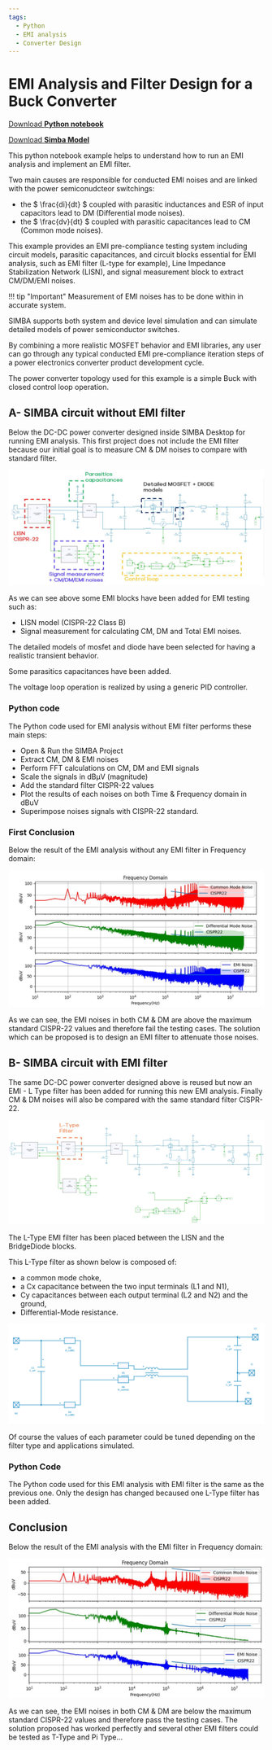 ```yaml
---
tags:
  - Python
  - EMI analysis
  - Converter Design
---
```


# EMI Analysis and Filter Design for a Buck Converter

[Download **Python notebook**](EMI_analysis.ipynb)

[Download **Simba Model**](Buck_EMI_Analysis.jsimba)


This python notebook example helps to understand how to run an EMI analysis and implement an EMI filter.

Two main causes are responsible for conducted EMI noises and are linked with the power semiconudcteor switchings:

* the $ \frac{di}{dt} $ coupled with parasitic inductances and ESR of input capacitors lead to DM (Differential mode noises).
* the $ \frac{dv}{dt} $ coupled with parasitic capacitances lead to CM (Common mode noises).

This example provides an EMI pre-compliance testing system including circuit models, parasitic capacitances, and circuit blocks essential for EMI analysis, such as EMI filter (L-type for example), Line Impedance Stabilization Network (LISN), and signal measurement block to extract CM/DM/EMI noises. 		 		


!!! tip "Important"
    Measurement of EMI noises has to be done within in accurate system.

SIMBA supports both system and device level simulation and can simulate detailed models of power semiconductor switches.

By combining a more realistic MOSFET behavior and EMI libraries, any user can go through any typical conducted EMI pre-compliance iteration steps of a power electronics converter product development cycle.

The power converter topology used for this example is a simple Buck with closed control loop operation.


## A- SIMBA circuit without EMI filter

Below the DC-DC power converter designed inside SIMBA Desktop for running EMI analysis.
This first project does not include the EMI filter because our initial goal is to measure CM & DM noises to compare with standard filter.

![Buck](fig/buck_EMI.png)

As we can see above some EMI blocks have been added for EMI testing such as:

* LISN model (CISPR-22 Class B)
* Signal measurement for calculating CM, DM and Total EMI noises.

The detailed models of mosfet and diode have been selected for having a realistic transient behavior.

Some parasitics capacitances have been added.

The voltage loop operation is realized by using a generic PID controller.


### Python code

The Python code used for EMI analysis without EMI filter performs these main steps:

* Open & Run the SIMBA Project
* Extract CM, DM & EMI noises
* Perform FFT calculations on CM, DM and EMI signals
* Scale the signals in dBµV (magnitude)
* Add the standard filter CISPR-22 values
* Plot the results of each noises on both Time & Frequency domain in dBuV
* Superimpose noises signals with CISPR-22 standard.


### First Conclusion

Below the result of the EMI analysis without any EMI filter in Frequency domain:

![result](fig/F_EMI.png)

As we can see, the EMI noises in both CM & DM are above the maximum standard CISPR-22 values and therefore fail the testing cases.
The solution which can be proposed is to design an EMI filter to attenuate those noises.


## B- SIMBA circuit with EMI filter

The same DC-DC power converter designed above is reused but now an EMI - L Type filter has been added for running this new EMI analysis.
Finally CM & DM noises will also be compared with the same standard filter CISPR-22.

![Buck](fig/buck_EM_filter.png)

The L-Type EMI filter has been placed between the LISN and the BridgeDiode blocks.

This L-Type filter as shown below is composed of:

* a common mode choke,
* a Cx capacitance between the two input terminals (L1 and N1),
* Cy capacitances between each output terminal (L2 and N2) and the ground,
* Differential-Mode resistance.

![Filter](fig/filter.png)

Of course the values of each parameter could be tuned depending on the filter type and applications simulated.

### Python Code

The Python code used for this EMI analysis with EMI filter is the same as the previous one.
Only the design has changed becaused one L-Type filter has been added.


## Conclusion

Below the result of the EMI analysis with the EMI filter in Frequency domain:

![result](fig/F_EMI_filter.png)

As we can see, the EMI noises in both CM & DM are below the maximum standard CISPR-22 values and therefore pass the testing cases.
The solution proposed has worked perfectly and several other EMI filters could be tested as T-Type and Pi Type...